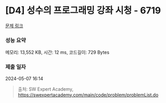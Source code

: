# [D4] 성수의 프로그래밍 강좌 시청 - 6719 

[문제 링크](https://swexpertacademy.com/main/code/problem/problemDetail.do?contestProbId=AWd7sgDatsMDFAUh) 

### 성능 요약

메모리: 13,552 KB, 시간: 12 ms, 코드길이: 729 Bytes

### 제출 일자

2024-05-07 16:14



> 출처: SW Expert Academy, https://swexpertacademy.com/main/code/problem/problemList.do